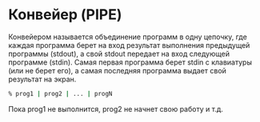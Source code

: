 # Конвейер (PIPE)
Конвейером называется объединение программ в одну цепочку, где каждая программа берет на вход результат выполнения предыдущей программы (stdout), а свой stdout передает на вход следующей программе (stdin). Самая первая программа берет stdin с клавиатуры (или не берет его), а самая последняя программа выдает свой результат на экран.

```bash
% prog1 | prog2 | ... | progN
```
Пока prog1 не выполнится, prog2 не начнет свою работу и т.д.
